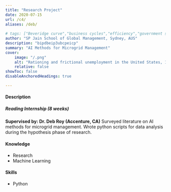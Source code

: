 ```yaml
---
title: "Research Project" 
date: 2020-07-15
url: /c4/
aliases: /deb/
    
# tags: ["Beveridge curve","business cycles","efficiency","government spending","job rationing","matching model","multiplier","unemployment","unemployment gap","unemployment insurance","wage rigidity"]
author: "SP Jain School of Global Management, Sydney, AUS"
description: "bipdbeip3ubcpeicp" 
summary: "AI Methods for Microgrid Management" 
cover:
    image: "/.png"
    alt: "Rationing and frictional unemployment in the United States, 1964–2009"
    relative: false
showToc: false
disableAnchoredHeadings: true

---
```


#### Description
##### Reading Internship (8 weeks)
**Supervised by: Dr. Deb Roy (Accenture, CA)**
Surveyed literature on AI methods for microgrid management. Wrote python scripts for data analysis during the hypothesis phase of research.

#### Knowledge
+ Research
+ Machine Learning

#### Skills
+ Python
